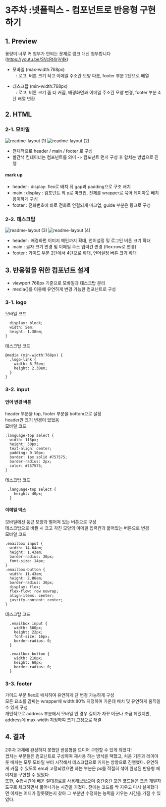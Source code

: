 # 3주차 :넷플릭스 - 컴포넌트로 반응형 구현하기


## 1. Preview

용량이 너무 커 첨부가 안되는 문제로 링크 대신 첨부합니다 <br>
(https://youtu.be/SVcRt4rjV4k)

- 모바일 (max-width:768px) <br>
  &ensp; : 로고, 버튼 크기 작고 이메일 주소칸 모양 다름, footer 부분 2단으로 배열

- 데스크탑 (min-width:768px) <br>
&ensp; : 로고, 버튼 크기 좀 더 커짐, 배경화면과 이메일 주소칸 모양 변경, footer 부분 4단 배열 변환

## 2. HTML
### 2-1. 모바일
![readme-layout (1)](https://github.com/iamjinpark/home-work/assets/146078235/60afd6b7-ba17-49d2-9e76-f594fa2ab775)
![readme-layout (2)](https://github.com/iamjinpark/home-work/assets/146078235/c5f6efbd-cdc7-48b4-b63f-787ac605e66a)

- 전체적으로 header / main / footer 로 구성
- 빨간색 컨테이너는 컴포넌트를 의미 -> 컴포넌트 먼저 구성 후 합치는 방법으로 진행
#### mark up
- header : display: flex로 배치 뒤 gap과 padding으로 구조 배치
- main : display : 컴포넌트 외 p로 마크업, 전체를 wrapper로 묶어 레이아웃 배치 용이하게 구성
- footer : 전화번호에 바로 전화로 연결되게 마크업, guide 부분은 링크로 구성


### 2-2. 데스크탑
![readme-layout (3)](https://github.com/iamjinpark/home-work/assets/146078235/1fa6f16c-55f9-4963-b559-a22457f257e6)
![readme-layout (4)](https://github.com/iamjinpark/home-work/assets/146078235/3da60749-19a1-464f-9557-f389496f56d2)

- header : 배경화면 이미지 메인까지 확대, 언어설정 및 로그인 버튼 크기 확대
- main : 글자 크기 변경 및 이메일 주소 입력칸 변경 (flex:row로 변경)
- footer : 가이드 부분 2단에서 4단으로 확대, 언어설정 버튼 크기 확대

## 3. 반응형을 위한 컴포넌트 설계
- viewport 768px 기준으로 모바일과 데스크탑 분리
- media{}를 이용해 유연하게 변경 가능한 컴포넌트로 구성

### 3-1. logo

모바일 코드
```.logo-link {
  display: block;
  width: 5em;
  height: 1.38em;
}
```
데스크탑 코드
```
@media (min-width:768px) {
  .logo-link {
    width: 8.75em;
    height: 2.38em;
  }
}
```
### 3-2. input
#### 언어 변경 버튼
header 부분을 top, footer 부분을 bottom으로 설정 <br>
header만 크기 변경이 있었음 <br>
모바일 코드
```
.language-top select {
  width: 113px;
  height: 30px;
  text-align: center;
  padding: 0 10px;
  border: 1px solid #757575;
  border-radius: 2px;
  color: #757575;
}
```

데스크탑 코드
```
 .language-top select {
    height: 40px;
  }
```

#### 이메일 박스
모바일에선 둥근 모양과 떨어져 있는 버튼으로 구성 <br>
데스크탑으로 바뀔 시 크고 각진 모양의 이메일 입력칸과 붙어있는 버튼으로 변경 <br>
모바일 코드
```
.emailbox input {
  width: 14.64em;
  height: 1.43em;
  border-radius: 30px;
  font-size: 14px;
}
.emailbox-button {
  width: 11.43em;
  height: 2.86em;
  border-radius: 30px;
  display: flex;
  flex-flow: row nowrap;
  align-items: center;
  justify-content: center;
}
```
데스크탑 코드
```
  .emailbox input {
    width: 500px;
    height: 22px;
    font-size: 16px;
    border-radius: 0;
  }

  .emailbox-button {
    width: 210px;
    height: 60px;
    border-radius: 0;
  }
```

### 3-3. footer
가이드 부분 flex로 배치하여 유연하게 단 변경 가능하게 구성<br>
모든 요소를 감싸는 wrapper에 width:80% 지정하여 가운데 배치 및 유연하게 움직일 수 있게 구성<br>
개인적으로 address 부분에서 모바일 인 경우 길이가 자꾸 어긋나 조금 헤맸지만,<br>
address에 max-width 지정하여 크기 고정으로 해결


## 4. 결과
2주차 과제에 완성하지 못했던 반응형을 드디어 구현할 수 있게 되었다!<br>
겹치는 부분들은 컴포넌트로 구성하여 재사용 하는 방식을 택했고,
처음 기준과 레이아웃 배치는 모두 모바일 부터 시작해서 데스크탑으로 커지는 방향으로 진행했다. 유연하게 커질 수 있도록 em과 고정되었으면 하는 부분은 px를 적절히 섞어 완성된 반응형 페이지를 구현할 수 있었다. <br>또한, 수업시간에 배운 절대경로를 사용해보았으며 중간중간 꼬인 코드들은 크롬 개발자 도구로 체크하면서 풀어나가는 시간을 가졌다. 전에는 코드를 싹 지우고 다시 설계했다면 이제는 어디가 잘못됐는지 찾아 그 부분만 수정하는 능력을 키우는 시간을 가질 수 있었다.
